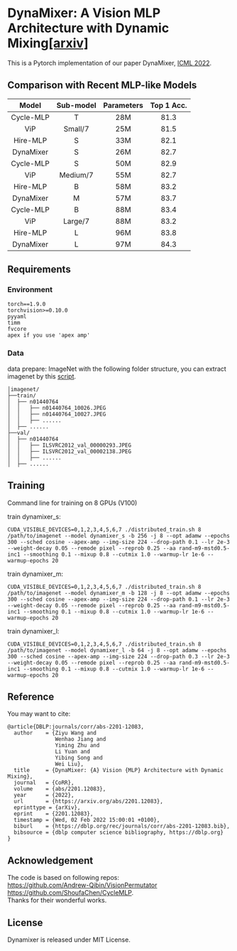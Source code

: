 # DynaMixer: A Vision MLP Architecture with Dynamic Mixing[[arxiv]](https://arxiv.org/pdf/2201.12083.pdf)
This is a Pytorch implementation of our paper DynaMixer, [ICML 2022](https://icml.cc/).

## Comparison with Recent MLP-like Models
|     Model     | Sub-model | Parameters | Top 1 Acc. |
|:-------------:|:---------:|:----------:|:----------:|
|   Cycle-MLP	|     T	    |     28M	 |    81.3    |
|      ViP	    |  Small/7	|     25M	 |    81.5    |
|   Hire-MLP    |     S     |     33M    |    82.1    |
|   DynaMixer   |     S     |     26M    |    82.7    |
|   Cycle-MLP	|     S	    |     50M	 |    82.9    |
|      ViP	    |  Medium/7	|     55M	 |    82.7    |
|   Hire-MLP    |     B     |     58M    |    83.2    |
|   DynaMixer   |     M     |     57M    |    83.7    |
|   Cycle-MLP	|     B	    |     88M	 |    83.4    |
|      ViP	    |  Large/7	|     88M	 |    83.2    |
|   Hire-MLP    |     L     |     96M    |    83.8    |
|   DynaMixer   |     L     |     97M    |    84.3    |

## Requirements
### Environment
```
torch==1.9.0
torchvision>=0.10.0
pyyaml
timm
fvcore
apex if you use 'apex amp'
```
### Data
data prepare: ImageNet with the following folder structure, you can extract imagenet by this [script](https://gist.github.com/BIGBALLON/8a71d225eff18d88e469e6ea9b39cef4).

```
│imagenet/
├──train/
│  ├── n01440764
│  │   ├── n01440764_10026.JPEG
│  │   ├── n01440764_10027.JPEG
│  │   ├── ......
│  ├── ......
├──val/
│  ├── n01440764
│  │   ├── ILSVRC2012_val_00000293.JPEG
│  │   ├── ILSVRC2012_val_00002138.JPEG
│  │   ├── ......
│  ├── ......
```
## Training
Command line for training on 8 GPUs (V100)

train dynamixer_s:
```
CUDA_VISIBLE_DEVICES=0,1,2,3,4,5,6,7 ./distributed_train.sh 8 /path/to/imagenet --model dynamixer_s -b 256 -j 8 --opt adamw --epochs 300 --sched cosine --apex-amp --img-size 224 --drop-path 0.1 --lr 2e-3 --weight-decay 0.05 --remode pixel --reprob 0.25 --aa rand-m9-mstd0.5-inc1 --smoothing 0.1 --mixup 0.8 --cutmix 1.0 --warmup-lr 1e-6 --warmup-epochs 20
```
train dynamixer_m:
```
CUDA_VISIBLE_DEVICES=0,1,2,3,4,5,6,7 ./distributed_train.sh 8 /path/to/imagenet --model dynamixer_m -b 128 -j 8 --opt adamw --epochs 300 --sched cosine --apex-amp --img-size 224 --drop-path 0.1 --lr 2e-3 --weight-decay 0.05 --remode pixel --reprob 0.25 --aa rand-m9-mstd0.5-inc1 --smoothing 0.1 --mixup 0.8 --cutmix 1.0 --warmup-lr 1e-6 --warmup-epochs 20
```
train dynamixer_l:
```
CUDA_VISIBLE_DEVICES=0,1,2,3,4,5,6,7 ./distributed_train.sh 8 /path/to/imagenet --model dynamixer_l -b 64 -j 8 --opt adamw --epochs 300 --sched cosine --apex-amp --img-size 224 --drop-path 0.3 --lr 2e-3 --weight-decay 0.05 --remode pixel --reprob 0.25 --aa rand-m9-mstd0.5-inc1 --smoothing 0.1 --mixup 0.8 --cutmix 1.0 --warmup-lr 1e-6 --warmup-epochs 20
```
## Reference
You may want to cite:
```
@article{DBLP:journals/corr/abs-2201-12083,
  author    = {Ziyu Wang and
               Wenhao Jiang and
               Yiming Zhu and
               Li Yuan and
               Yibing Song and
               Wei Liu},
  title     = {DynaMixer: {A} Vision {MLP} Architecture with Dynamic Mixing},
  journal   = {CoRR},
  volume    = {abs/2201.12083},
  year      = {2022},
  url       = {https://arxiv.org/abs/2201.12083},
  eprinttype = {arXiv},
  eprint    = {2201.12083},
  timestamp = {Wed, 02 Feb 2022 15:00:01 +0100},
  biburl    = {https://dblp.org/rec/journals/corr/abs-2201-12083.bib},
  bibsource = {dblp computer science bibliography, https://dblp.org}
}
```
## Acknowledgement
The code is based on following repos:  
https://github.com/Andrew-Qibin/VisionPermutator  
https://github.com/ShoufaChen/CycleMLP.  
Thanks for their wonderful works.

## License
Dynamixer is released under MIT License.
